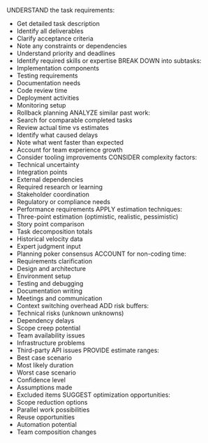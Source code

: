 UNDERSTAND the task requirements:
  - Get detailed task description
  - Identify all deliverables
  - Clarify acceptance criteria
  - Note any constraints or dependencies
  - Understand priority and deadlines
  - Identify required skills or expertise
BREAK DOWN into subtasks:
  - Implementation components
  - Testing requirements
  - Documentation needs
  - Code review time
  - Deployment activities
  - Monitoring setup
  - Rollback planning
ANALYZE similar past work:
  - Search for comparable completed tasks
  - Review actual time vs estimates
  - Identify what caused delays
  - Note what went faster than expected
  - Account for team experience growth
  - Consider tooling improvements
CONSIDER complexity factors:
  - Technical uncertainty
  - Integration points
  - External dependencies
  - Required research or learning
  - Stakeholder coordination
  - Regulatory or compliance needs
  - Performance requirements
APPLY estimation techniques:
  - Three-point estimation (optimistic, realistic, pessimistic)
  - Story point comparison
  - Task decomposition totals
  - Historical velocity data
  - Expert judgment input
  - Planning poker consensus
ACCOUNT for non-coding time:
  - Requirements clarification
  - Design and architecture
  - Environment setup
  - Testing and debugging
  - Documentation writing
  - Meetings and communication
  - Context switching overhead
ADD risk buffers:
  - Technical risks (unknown unknowns)
  - Dependency delays
  - Scope creep potential
  - Team availability issues
  - Infrastructure problems
  - Third-party API issues
PROVIDE estimate ranges:
  - Best case scenario
  - Most likely duration
  - Worst case scenario
  - Confidence level
  - Assumptions made
  - Excluded items
SUGGEST optimization opportunities:
  - Scope reduction options
  - Parallel work possibilities
  - Reuse opportunities
  - Automation potential
  - Team composition changes